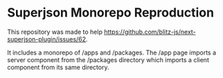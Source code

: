 # Superjson Monorepo Reproduction

This repository was made to help https://github.com/blitz-js/next-superjson-plugin/issues/62.

It includes a monorepo of /apps and /packages. The /app page imports a server component from the /packages directory which imports a client component from its same directory.
